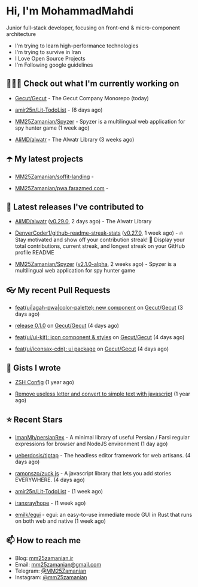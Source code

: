 # Hi, I'm MohammadMahdi

Junior full-stack developer, focusing on front-end & micro-component architecture

- I'm trying to learn high-performance technologies
- I'm trying to survive in Iran
- I Love Open Source Projects
- I'm Following google guidelines

## 👨🏻‍💻 Check out what I'm currently working on



- [Gecut/Gecut](https://github.com/Gecut/Gecut) - The Gecut Company Monorepo (today)

- [amir25n/Lit-TodoList](https://github.com/amir25n/Lit-TodoList) -  (6 days ago)

- [MM25Zamanian/Spyzer](https://github.com/MM25Zamanian/Spyzer) - Spyzer is a multilingual web application for spy hunter game (1 week ago)

- [AliMD/alwatr](https://github.com/AliMD/alwatr) - The Alwatr Library (3 weeks ago)

## ☂️ My latest projects



- [MM25Zamanian/soffit-landing](https://github.com/MM25Zamanian/soffit-landing) - 

- [MM25Zamanian/pwa.farazmed.com](https://github.com/MM25Zamanian/pwa.farazmed.com) - 

## 🎉 Latest releases I've contributed to



- [AliMD/alwatr](https://github.com/AliMD/alwatr) ([v0.29.0](https://github.com/AliMD/alwatr/releases/tag/v0.29.0), 2 days ago) - The Alwatr Library

- [DenverCoder1/github-readme-streak-stats](https://github.com/DenverCoder1/github-readme-streak-stats) ([v0.27.0](https://github.com/DenverCoder1/github-readme-streak-stats/releases/tag/v0.27.0), 1 week ago) - 🔥 Stay motivated and show off your contribution streak! 🌟 Display your total contributions, current streak, and longest streak on your GitHub profile README

- [MM25Zamanian/Spyzer](https://github.com/MM25Zamanian/Spyzer) ([v2.1.0-alpha](https://github.com/MM25Zamanian/Spyzer/releases/tag/v2.1.0-alpha), 2 weeks ago) - Spyzer is a multilingual web application for spy hunter game

## 👓 My recent Pull Requests



- [feat(ui|agah-pwa|color-palette): new component](https://github.com/Gecut/Gecut/pull/20) on [Gecut/Gecut](https://github.com/Gecut/Gecut) (3 days ago)

- [release 0.1.0](https://github.com/Gecut/Gecut/pull/19) on [Gecut/Gecut](https://github.com/Gecut/Gecut) (4 days ago)

- [feat(ui/ui-kit): icon component &amp; styles](https://github.com/Gecut/Gecut/pull/18) on [Gecut/Gecut](https://github.com/Gecut/Gecut) (4 days ago)

- [feat(ui/iconsax-cdn): ui package](https://github.com/Gecut/Gecut/pull/16) on [Gecut/Gecut](https://github.com/Gecut/Gecut) (4 days ago)

## 📓 Gists I wrote



- [ZSH Config](https://gist.github.com/fc1960135cf54fd5fae966c637455ffe) (1 year ago)

- [Remove useless letter and convert to simple text with javascript](https://gist.github.com/2249ec3b4dfe1de7693d6412beeba5a0) (1 year ago)

## ⭐ Recent Stars



- [ImanMh/persianRex](https://github.com/ImanMh/persianRex) - A minimal library of useful Persian / Farsi regular expressions for browser and NodeJS environment (1 day ago)

- [ueberdosis/tiptap](https://github.com/ueberdosis/tiptap) - The headless editor framework for web artisans. (4 days ago)

- [ramonszo/zuck.js](https://github.com/ramonszo/zuck.js) - A javascript library that lets you add stories EVERYWHERE. (4 days ago)

- [amir25n/Lit-TodoList](https://github.com/amir25n/Lit-TodoList) -  (1 week ago)

- [iranxray/hope](https://github.com/iranxray/hope) -  (1 week ago)

- [emilk/egui](https://github.com/emilk/egui) - egui: an easy-to-use immediate mode GUI in Rust that runs on both web and native (1 week ago)

## 📫 How to reach me

- Blog: [mm25zamanian.ir](https://mm25zamanian.ir)
- Email: [mm25zamanian@gmail.com](mailto://mm25zamanian@gmail.com)
- Telegram: [@MM25Zamanian](https://t.me/MM25Zamanian)
- Instagram: [@mm25zamanian](https://instagram.com/mm25zamanian)
